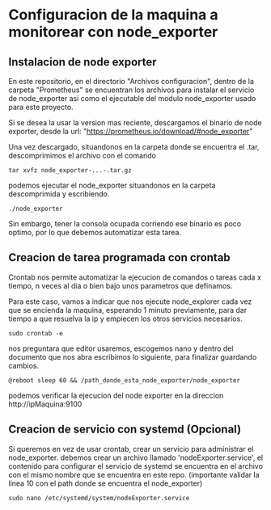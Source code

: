 # Configuracion de la maquina a monitorear con node_exporter

## Instalacion de node exporter

En este repositorio, en el directorio  "Archivos configuracion", dentro de la carpeta "Prometheus" se encuentran los archivos para instalar
el servicio de node_exporter asi como el ejecutable del modulo node_exporter usado para este proyecto.

Si se desea la usar la version mas reciente, descargamos el binario de node exporter, desde la url:
"https://prometheus.io/download/#node_exporter"

Una vez descargado, situandonos en la carpeta donde se encuentra el .tar, descomprimimos el archivo con el comando 

```
tar xvfz node_exporter-...-.tar.gz
```
podemos ejecutar el node_exporter situandonos en la carpeta descomprimida
y escribiendo. 

```
./node_exporter
```

Sin embargo, tener la consola ocupada corriendo ese binario es poco optimo,
por lo que debemos automatizar esta tarea.

## Creacion de tarea programada con crontab

Crontab nos permite automatizar la ejecucion de comandos o tareas cada x tiempo,
n veces al dia o bien bajo unos parametros que definamos.

Para este caso, vamos a indicar que nos ejecute node_explorer cada vez que se encienda la
maquina, esperando 1 minuto previamente, para dar tiempo a que resuelva la ip y empiecen 
los otros servicios necesarios.


```
sudo crontab -e
```

nos preguntara que editor usaremos, escogemos nano y dentro del documento que nos abra
escribimos lo siguiente, para finalizar guardando cambios.
```
@reboot sleep 60 && /path_donde_esta_node_exporter/node_exporter
```

podemos verificar la ejecucion del node exporter en la direccion http://ipMaquina:9100

## Creacion de servicio con systemd (Opcional)

Si queremos en vez de usar crontab, crear un servicio para administrar el node_exporter.
debemos crear un archivo llamado 'nodeExporter.service', el contenido para configurar el
servicio de systemd se encuentra en el archivo con el mismo nombre que se encuentra en 
este repo. (importante validar la linea 10 con el path donde se encuentra el 
node_exporter)

```
sudo nano /etc/systemd/system/nodeExporter.service
```